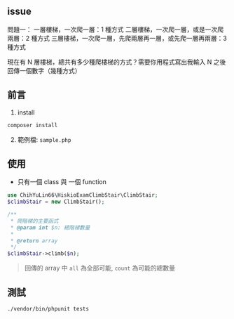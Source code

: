 ## issue 

問題一：
一層樓梯，一次爬一層：1 種方式
二層樓梯，一次爬一層，或是一次爬兩層：2 種方式
三層樓梯，一次爬一層，先爬兩層再一層，或先爬一層再兩層：3 種方式

現在有 N 層樓梯，總共有多少種爬樓梯的方式？需要你用程式寫出我輸入 N 之後回傳一個數字（幾種方式）

## 前言

1. install
```bash
composer install
```
2. 範例檔: `sample.php`

## 使用

- 只有一個 class 與 一個 function
```php
use ChihYuLin66\HiskioExamClimbStair\ClimbStair;
$climbStair = new ClimbStair(); 

/**
 * 爬階梯的主要函式 
 * @param int $n: 總階梯數量
 * 
 * @return array
 */
$climbStair->climb($n);
```
> 回傳的 array 中 `all` 為全部可能, `count` 為可能的總數量

## 測試

```bash
./vendor/bin/phpunit tests
```